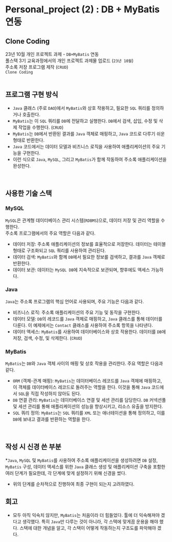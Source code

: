 # Personal_project (2) : DB + MyBatis 연동
## Clone Coding

23년 10월 개인 프로젝트 과제 - `DB+MyBatis` 연동<br>
풀스택 3기 교육과정에서의 개인 프로젝트 과제물 업로드 (`23년 10월`)<br>
주소록 저장 프로그램 제작 (`CRUD`)<br>
`Clone Coding`
<BR><BR>

## 프로그램 구현 방식
* `Java` 클래스 (주로 `DAO`)에서 `MyBatis`와 상호 작용하고, 필요한 `SQL` 쿼리를 정의하거나 호출한다.
* `MyBatis`는 이 `SQL` 쿼리를 `DB`에 전달하고 실행한다. `DB`에서 검색, 삽입, 수정 및 삭제 작업을 수행한다. (`CRUD`)
* `MyBatis`는 `DB`에서 반환된 결과를 `Java` 객체로 매핑하고, `Java` 코드로 다루기 쉬운 형태로 반환한다.
* `Java` 코드에서는 데이터 모델과 비즈니스 로직을 사용하여 애플리케이션의 주요 기능을 구현한다.
* 이런 식으로 `Java`, `MySQL`, 그리고 `MyBatis`가 함께 작동하여 주소록 애플리케이션을 완성한다.
<br>

## 사용한 기술 스택 

### MySQL
`MySQL`은 관계형 데이터베이스 관리 시스템(`RDBMS`)으로, 데이터 저장 및 관리 역할을 수행한다. <br>주소록 프로그램에서의 주요 역할은 다음과 같다.
* 데이터 저장: 주소록 애플리케이션의 정보를 효율적으로 저장한다. 데이터는 테이블 형태로 구조화되고 `SQL` 쿼리를 사용하여 관리된다.
* 데이터 검색: `MyBatis`와 함께 `DB`에서 필요한 정보를 검색하고, 결과를 `Java` 객체로 반환한다.
* 데이터 보관: 데이터는 `MySQL DB`에 지속적으로 보관되며, 향후에도 액세스 가능하다.

### Java
`Java`는 주소록 프로그램의 핵심 언어로 사용되며, 주요 기능은 다음과 같다.
* 비즈니스 로직: 주소록 애플리케이션의 주요 기능 및 동작을 구현한다.
* 데이터 모델: `DB`의 레코드를 `Java` 객체로 매핑하고, `Java` 클래스를 통해 데이터를 다룬다. 이 예제에서는 `Contact` 클래스를 사용하여 주소록 항목을 나타낸다.
* 데이터 액세스: `MyBatis`를 사용하여 데이터베이스와 상호 작용한다. 데이터를 `DB`에 저장, 검색, 수정, 및 삭제한다. (`CRUD`)

### MyBatis
`MyBatis`는 `DB`와 `Java` 객체 사이의 매핑 및 상호 작용을 관리한다. 주요 역할은 다음과 같다.
* `ORM` (객체-관계 매핑): `MyBatis`는 데이터베이스 레코드를 `Java` 객체에 매핑하고, 이 객체를 데이터베이스 레코드로 돌려주는 역할을 한다. 이것을 통해 `Java` 코드에서 `SQL`을 직접 작성하지 않아도 된다.
* `DB` 연결 관리: `MyBatis`는 데이터베이스 연결 및 세션 관리를 담당한다. `DB` 커넥션풀 및 세션 관리를 통해 애플리케이션의 성능을 향상시키고, 리소스 유출을 방지한다.
* `SQL` 쿼리 정의: `MyBatis`는 `SQL` 쿼리를 `XML` 또는 애너테이션을 통해 정의하고, 이를 `DB`에 보내고 결과를 반환하는 역할을 한다.
<br>

  
## 작성 시 신경 쓴 부분
*`Java`, `MySQL` 및 `MyBatis`를 사용하여 주소록 애플리케이션을 생성하려면 `DB` 설정, `MyBatis` 구성, 데이터 액세스를 위한 `Java` 클래스 생성 및 애플리케이션 구축을 포함한 여러 단계가 필요한데, 각 단계에 맞게 설정하기 위해 신경을 썼다.
* 위의 단계를 순차적으로 진행하여 최종 구현이 되는지 고려하였다.


## 회고
* 모두 아직 익숙치 않지만, `MyBatis`는 처음이라 더 힘들었다. 툴에 더 익숙해져야 겠다고 생각했다. 특히 `Java`만 다루는 것이 아니라, 각 스택에 맞게끔 운용을 해야 했다. 스택에 대한 개념을 알고, 각 스택이 어떻게 작동하는지 구조도를 파악해야 겠다.






